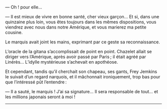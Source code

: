 — Oh ! pour elle…

— Il est mieux de vivre en bonne santé, cher vieux garçon… Et si, dans une
quinzaine plus loin, vous êtes toujours dans les mêmes dispositions, vous
viendrez avec nous dans notre Amérique, et vous marierez ma petite cousine.

Le marquis avait joint les mains, exprimant par ce geste sa reconnaissance.

L’oracle de la gitana s’accomplissait de point en point. Chazelet allait se
diriger vers l’Amérique, après avoir passé par Paris ; il était agréé par Linérès… L’idylle mystérieuse s’achevait en apothéose.

Et cependant, tandis qu’il cherchait son chapeau, ses gants, Frey Jemkins le suivait d’un regard narquois, et il mâchonnait ironiquement, trop bas pour que
l’intéressé pût l’entendre : 

— Il a sauté, le marquis ! J’ai sa signature… Il sera responsable de tout…
et les millions japonais seront à moi !


------



